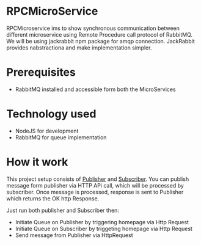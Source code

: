 # RPCMicroService
RPCMicroservice ims to show synchronous communication between different microservice using Remote Procedure call protocol of RabbitMQ.
We will be using jackrabbit npm package for amqp connection. JackRabbit provides nabstractiona and make implementation simpler.

# Prerequisites
* RabbitMQ installed and accessible form both the MicroServices

# Technology used
* NodeJS for development
* RabbitMQ for queue implementation

# How it work
This project setup consists of [Publisher](Publisher) and [Subscriber](Subscriber). You can publish message form publisher via HTTP APi call, which will be processed by subscriber. Once message is processed, response is sent to Publisher which returns the OK http Response.

Just run both publisher and Subscriber then:
* Initiate Queue on Publisher by triggering homepage via Http Request
* Initiate Queue on Subscriber by triggeting homepage via Http Request
* Send message from Publisher via HttpRequest
